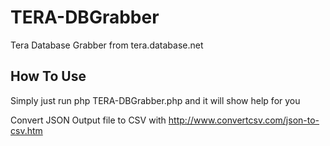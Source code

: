 # TERA-DBGrabber
Tera Database Grabber from tera.database.net

## How To Use
Simply just run php TERA-DBGrabber.php and it will show help for you


Convert JSON Output file to CSV with http://www.convertcsv.com/json-to-csv.htm

